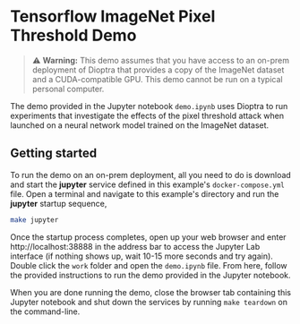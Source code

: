 # Tensorflow ImageNet Pixel Threshold Demo

>⚠️ **Warning:** This demo assumes that you have access to an on-prem deployment of Dioptra that provides a copy of the ImageNet dataset and a CUDA-compatible GPU.
> This demo cannot be run on a typical personal computer.

The demo provided in the Jupyter notebook `demo.ipynb` uses Dioptra to run experiments that investigate the effects of the pixel threshold attack when launched on a neural network model trained on the ImageNet dataset.

## Getting started

To run the demo on an on-prem deployment, all you need to do is download and start the **jupyter** service defined in this example's `docker-compose.yml` file.
Open a terminal and navigate to this example's directory and run the **jupyter** startup sequence,

```bash
make jupyter
```

Once the startup process completes, open up your web browser and enter http://localhost:38888 in the address bar to access the Jupyter Lab interface (if nothing shows up, wait 10-15 more seconds and try again).
Double click the `work` folder and open the `demo.ipynb` file.
From here, follow the provided instructions to run the demo provided in the Jupyter notebook.

When you are done running the demo, close the browser tab containing this Jupyter notebook and shut down the services by running `make teardown` on the command-line.
